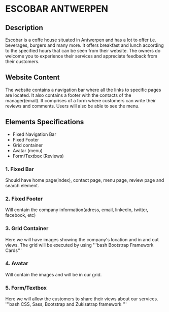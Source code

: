 # ESCOBAR ANTWERPEN

## Description

Escobar is a coffe house situated in Antwerpen and has a lot to offer i.e. beverages, burgers and many more.
It offers breakfast and lunch according to the specified hours that can be seen from their website.
The owners do welcome you to experience their services and appreciate feedback from their customers.

## Website Content

The website contains a navigation bar where all the links to specific pages are located.
It also contains a footer with the contacts of the manager(email).
It comprises of a form where customers can write their reviews and comments. Users will also be able to see the menu.

## Elements Specifications

- Fixed Navigation Bar
- Fixed Footer
- Grid container
- Avatar (menu)
- Form/Textbox (Reviews)

### 1. Fixed Bar

Should have home page(index), contact page, menu page, review page and search element.

### 2. Fixed Footer

Will contain the company information(adress, email, linkedin, twitter, facebook, etc)

### 3. Grid Container

Here we will have images showing the company's location and in and out views.
The grid will be executed by using '''bash Bootstrap Framework Cards'''

### 4. Avatar

Will contain the images and will be in our grid.

### 5. Form/Textbox

Here we will allow the customers to share their views about our services.
'''bash
    CSS, Sass, Bootstrap and Zukisatrap framework
    '''
